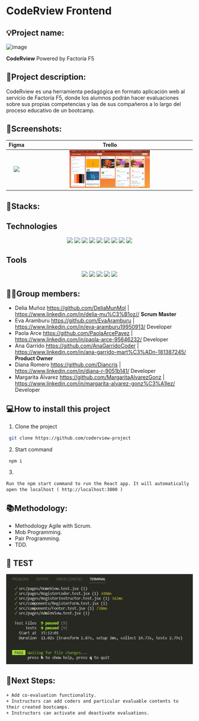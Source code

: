 # CodeRview Frontend
## 💡Project name: 
![image](https://github.com/coderview-project/coderview-front/blob/feature/registerView/src/assets/coderview_logo.png)

**CodeRview**
Powered by Factoría F5

## 📝Project description:

CodeRview es una herramienta pedagógica en formato aplicación web al servicio de Factoría F5, donde los alumnos podrán hacer evaluaciones sobre sus propias 
competencias y las de sus compañeros a lo largo del proceso educativo de un bootcamp.


## 📸Screenshots:

| Figma | Trello |
| :---: | :---: | 
|<img src="https://github.com/coderview-project/coderview-front/blob/feature/tests/src/assets/mockupfigma.png" width="50%"> |<img src="https://github.com/coderview-project/coderview-front/blob/develop/src/assets/trello.png" width="50%"> | <img src="https://user-images.githubusercontent.com/116561400/221018441-6e3194d5-8f75-4d61-a5a8-5e6c5e992391.png" width="50%"> |

		

## 🔧Stacks:

## Technologies

 <p align="center">
 <img src= "https://img.shields.io/badge/html5-%23E34F26.svg?style=for-the-badge&logo=html5&logoColor=white"></img>
 <img src= "https://img.shields.io/badge/css3-%231572B6.svg?style=for-the-badge&logo=css3&logoColor=white"></img>
 <img src= "https://img.shields.io/badge/c%23-%23239120.svg?style=for-the-badge&logo=c-sharp&logoColor=white"></img>
 <img src= "https://img.shields.io/badge/javascript-%23323330.svg?style=for-the-badge&logo=javascript&logoColor=%23F7DF1E"></img>
 <img src= "https://img.shields.io/badge/react-%2320232a.svg?style=for-the-badge&logo=react&logoColor=%2361DAFB"></img>
 <img src= "https://img.shields.io/badge/vite-%23646CFF.svg?style=for-the-badge&logo=vite&logoColor=white"></img>
 <img src= "https://img.shields.io/badge/NPM-%23CB3837.svg?style=for-the-badge&logo=npm&logoColor=white"></img>
 <img src= "https://img.shields.io/badge/Tailwind_CSS-38B2AC?style=for-the-badge&logo=tailwind-css&logoColor=white"></img> 
 <img src= "https://img.shields.io/badge/node.js-6DA55F?style=for-the-badge&logo=node.js&logoColor=white"></img> </p>
 
 
 ## Tools

 <p align="center"><a herf="https://www.figma.com/file/j3PmBXAYaB5q9chh5o23tw/Quotes?node-id=0%3A1&t=wIPAO9j1BXSjwg2G-0"><img src= "https://img.shields.io/badge/figma-%23F24E1E.svg?style=for-the-badge&logo=figma&logoColor=white"> <img src= "https://img.shields.io/badge/Visual%20Studio%20Code-0078d7.svg?style=for-the-badge&logo=visual-studio-code&logoColor=white"></img> <img src= "https://img.shields.io/badge/Visual%20Studio-5C2D91.svg?style=for-the-badge&logo=visual-studio&logoColor=white"></img></a>
 <a href=""><img src= "https://img.shields.io/badge/Github-%2300C4CC.svg?style=for-the-badge&logo=Canva&logoColor=white"></a>
 <a herf="https://trello.com/b/MEFwJ2xu/frases"><img src= "https://img.shields.io/badge/Trello-%23026AA7.svg?style=for-the-badge&logo=Trello&logoColor=white"></img>

## 👩‍💻Group members:

+ Delia Muñoz  https://github.com/DeliaMunMol               |    https://www.linkedin.com/in/delia-mu%C3%B1oz//  **Scrum Master**
+ Eva Aramburu https://github.com/EvaAramburu               |    https://www.linkedin.com/in/eva-aramburu19950913/ Developer
+ Paola Arce https://github.com/PaolaArcePavez              |    https://www.linkedin.com/in/paola-arce-95646232/  Developer
+ Ana Garrido https://github.com/AnaGarridoCoder            |    https://www.linkedin.com/in/ana-garrido-mart%C3%ADn-181387245/  **Product Owner**
+ Diana Romero https://github.com/Diancris                  |    https://www.linkedin.com/in/diana-r-9051b141/ Developer
+ Margarita Álvarez https://github.com/MargaritaAlvarezGonz |    https://www.linkedin.com/in/margarita-alvarez-gonz%C3%A1lez/ Developer

## 💻How to install this project

1. Clone the project
```bash
 git clone https://github.com/coderview-project
```
2. Start command
```
 npm i
```
3. 
```
Run the npm start command to run the React app. It will automatically open the localhost ( http://localhost:3000 )
```

## 📚Methodology:
- Methodology Agile with Scrum.
- Mob Programming.
- Pair Programming.
- TDD.

## 👀 TEST
	
![image](https://github.com/coderview-project/coderview-front/blob/develop/src/assets/9tests.png)



## 🧪Next Steps:

	+ Add co-evaluation functionality.
	+ Instructors can add coders and particular evaluable contents to their created bootcamps.
	+ Instructors can activate and deactivate evaluations.
